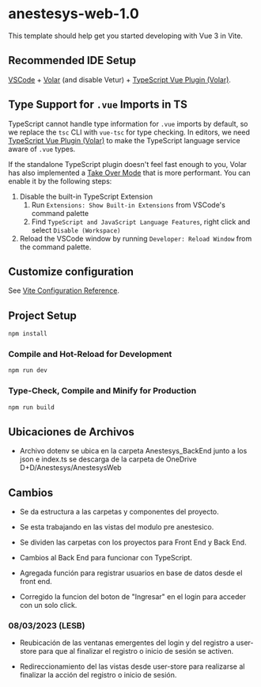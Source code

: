 # anestesys-web-1.0

This template should help get you started developing with Vue 3 in Vite.

## Recommended IDE Setup

[VSCode](https://code.visualstudio.com/) + [Volar](https://marketplace.visualstudio.com/items?itemName=Vue.volar) (and disable Vetur) + [TypeScript Vue Plugin (Volar)](https://marketplace.visualstudio.com/items?itemName=Vue.vscode-typescript-vue-plugin).

## Type Support for `.vue` Imports in TS

TypeScript cannot handle type information for `.vue` imports by default, so we replace the `tsc` CLI with `vue-tsc` for type checking. In editors, we need [TypeScript Vue Plugin (Volar)](https://marketplace.visualstudio.com/items?itemName=Vue.vscode-typescript-vue-plugin) to make the TypeScript language service aware of `.vue` types.

If the standalone TypeScript plugin doesn't feel fast enough to you, Volar has also implemented a [Take Over Mode](https://github.com/johnsoncodehk/volar/discussions/471#discussioncomment-1361669) that is more performant. You can enable it by the following steps:

1. Disable the built-in TypeScript Extension
    1) Run `Extensions: Show Built-in Extensions` from VSCode's command palette
    2) Find `TypeScript and JavaScript Language Features`, right click and select `Disable (Workspace)`
2. Reload the VSCode window by running `Developer: Reload Window` from the command palette.

## Customize configuration

See [Vite Configuration Reference](https://vitejs.dev/config/).

## Project Setup

```sh
npm install
```

### Compile and Hot-Reload for Development

```sh
npm run dev
```

### Type-Check, Compile and Minify for Production

```sh
npm run build
```
## Ubicaciones de Archivos
- Archivo dotenv se ubica en la carpeta Anestesys_BackEnd junto a los json e index.ts se descarga de la carpeta de OneDrive D+D/Anestesys/AnestesysWeb

## Cambios

- Se da estructura a las carpetas y componentes del proyecto.

- Se esta trabajando en las vistas del modulo pre anestesico.

- Se dividen las carpetas con los proyectos para Front End y Back End.

- Cambios al Back End para funcionar con TypeScript.

- Agregada función para registrar usuarios en base de datos desde el front end.

- Corregido la funcion del boton de "Ingresar" en el login para acceder con un solo click.

### 08/03/2023 (LESB)
- Reubicación de las ventanas emergentes del login y del registro a user-store para que al finalizar el registro o inicio de sesión se activen.

- Redireccionamiento del las vistas desde user-store para realizarse al finalizar la acción del registro o inicio de sesión.
